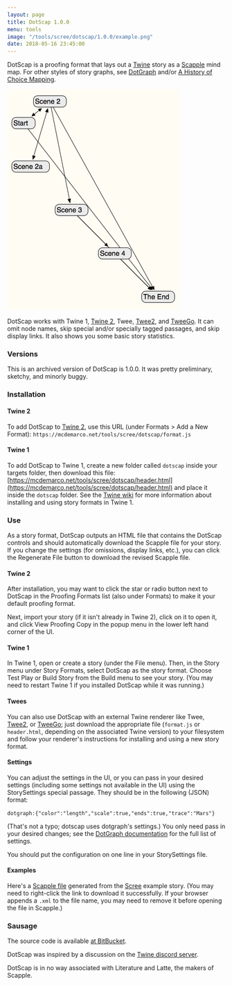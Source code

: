 ```yaml
---
layout: page
title: DotScap 1.0.0
menu: tools
image: "/tools/scree/dotscap/1.0.0/example.png"
date: 2018-05-16 23:45:00
---
```


DotScap is a proofing format that lays out a [Twine](https://twinery.org/) story as a  [Scapple](https://www.literatureandlatte.com/scapple/overview) mind map.  For other styles of story graphs, see [DotGraph](/tools/scree/dotgraph/) and/or [A History of Choice Mapping](/blog/2017/10/27/history-of-choice-mapping/).

![small-graph](example.png)

DotScap works with Twine 1, [Twine 2](https://twinery.org/2/), Twee, [Twee2](https://dan-q.github.io/twee2/), and [TweeGo](http://www.motoslave.net/tweego/).  It can omit node names, skip special and/or specially tagged passages, and skip display links.  It also shows you some basic story statistics.

### Versions

This is an archived version of DotScap is 1.0.0.  It was pretty preliminary, sketchy, and minorly buggy.

### Installation

#### Twine 2

To add DotScap to [Twine 2](https://twinery.org/2/), use this URL (under Formats > Add a New Format): `https://mcdemarco.net/tools/scree/dotscap/format.js`    

#### Twine 1

To add DotScap to Twine 1, create a new folder called `dotscap` inside your targets folder, then download this file: [https://mcdemarco.net/tools/scree/dotscap/header.html](https://mcdemarco.net/tools/scree/dotscap/header.html) and place it inside the `dotscap` folder.  See the [Twine wiki](http://twinery.org/wiki/twine1:story_format#adding_formats) for more information about installing and using story formats in Twine 1.

### Use

As a story format, DotScap outputs an HTML file that contains the DotScap controls and should automatically download the Scapple file for your story.  If you change the settings (for omissions, display links, etc.), you can click the Regenerate File button to download the revised Scapple file.

#### Twine 2

After installation, you may want to click the star or radio button next to DotScap in the Proofing Formats list (also under Formats) to make it your default proofing format.

Next, import your story (if it isn't already in Twine 2), click on it to open it, and click View Proofing Copy in the popup menu in the lower left hand corner of the UI.

#### Twine 1

In Twine 1, open or create a story (under the File menu).  Then, in the Story menu under Story Formats, select DotScap as the story format.  Choose Test Play or Build Story from the Build menu to see your story.  (You may need to restart Twine 1 if you installed DotScap while it was running.)

#### Twees

You can also use DotScap with an external Twine renderer like Twee, [Twee2](http://twee2.danq.me), or [TweeGo](https://www.motoslave.net/tweego/); just download the appropriate file (`format.js` or `header.html`, depending on the associated Twine version) to your filesystem and follow your renderer's instructions for installing and using a new story format.


#### Settings

You can adjust the settings in the UI, or you can pass in your desired settings (including some settings not available in the UI) using the StorySettings special passage.  They should be in the following (JSON) format:

    dotgraph:{"color":"length","scale":true,"ends":true,"trace":"Mars"}  

(That's not a typo; dotscap uses dotgraph's settings.)  You only need pass in your desired changes; see the [DotGraph documentation](/tools/scree/dotgraph/) for the full list of settings.

You should put the configuration on one line in your StorySettings file.

#### Examples

Here's a [Scapple file](/tools/scree/test-dotscap.scap) generated from the [Scree](/tools/scree/) example story.  (You may need to right-click the link to download it successfully.  If your browser appends a `.xml` to the file name, you may need to remove it before opening the file in Scapple.)

### Sausage

The source code is available [at BitBucket](https://bitbucket.org/mcdemarco/dotscap).

DotScap was inspired by a discussion on the [Twine discord server](https://discord.gg/n5dJvPp).

DotScap is in no way associated with Literature and Latte, the makers of Scapple.
